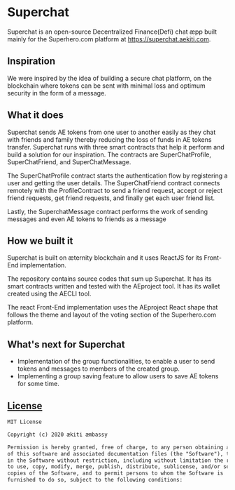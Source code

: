 # Superchat
Superchat is an open-source Decentralized Finance(Defi) chat æpp built mainly for the Superhero.com platform at https://superchat.aekiti.com.

## Inspiration
We were inspired by the idea of building a secure chat platform, on the blockchain where tokens can be sent with minimal loss and optimum security in the form of a message.

## What it does
Superchat sends AE tokens from one user to another easily as they chat with friends and family thereby reducing the loss of funds in AE tokens transfer. Superchat runs with three smart contracts that help it perform and build a solution for our inspiration. The contracts are SuperChatProfile, SuperChatFriend, and SuperChatMessage.

The SuperChatProfile contract starts the authentication flow by registering a user and getting the user details. The SuperChatFriend contract connects remotely with the ProfileContract to send a friend request, accept or reject friend requests, get friend requests, and finally get each user friend list.

Lastly, the SuperchatMessage contract performs the work of sending messages and even AE tokens to friends as a message

## How we built it
Superchat is built on æternity blockchain and it uses ReactJS for its Front-End implementation.

The repository contains source codes that sum up Superchat. It has its smart contracts written and tested with the AEproject tool. It has its wallet created using the AECLI tool.

The react Front-End implementation uses the AEproject React shape that follows the theme and layout of the voting section of the Superhero.com platform.

## What's next for Superchat
- Implementation of the group functionalities, to enable a user to send tokens and messages to members of the created group.
- Implementing a group saving feature to allow users to save AE tokens for some time.

## [License](./LICENSE)
```markdown
MIT License

Copyright (c) 2020 ækiti æmbassy

Permission is hereby granted, free of charge, to any person obtaining a copy
of this software and associated documentation files (the "Software"), to deal
in the Software without restriction, including without limitation the rights
to use, copy, modify, merge, publish, distribute, sublicense, and/or sell
copies of the Software, and to permit persons to whom the Software is
furnished to do so, subject to the following conditions:
```